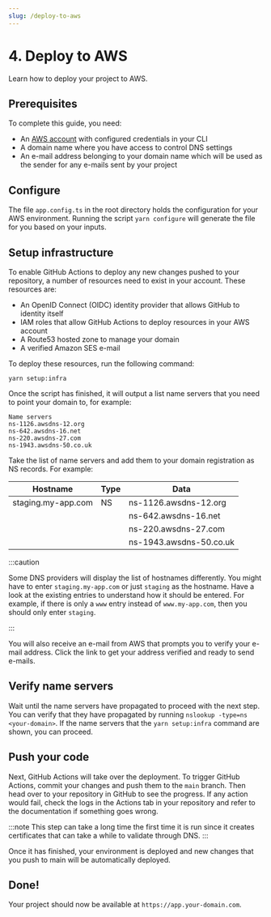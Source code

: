 ```yaml
---
slug: /deploy-to-aws
---
```


# 4. Deploy to AWS

Learn how to deploy your project to AWS.

## Prerequisites

To complete this guide, you need:

- An [AWS account](/docs/configure-aws) with configured credentials in your CLI
- A domain name where you have access to control DNS settings
- An e-mail address belonging to your domain name which will be used as the sender for any e-mails sent by your project

## Configure

The file `app.config.ts` in the root directory holds the configuration for your AWS environment. Running the script `yarn configure` will generate the file for you based on your inputs.

## Setup infrastructure

To enable GitHub Actions to deploy any new changes pushed to your repository, a number of resources need to exist in your account. These resources are:

- An OpenID Connect (OIDC) identity provider that allows GitHub to identity itself
- IAM roles that allow GitHub Actions to deploy resources in your AWS account
- A Route53 hosted zone to manage your domain
- A verified Amazon SES e-mail

To deploy these resources, run the following command:

`yarn setup:infra`

Once the script has finished, it will output a list name servers that you need to point your domain to, for example:

```
Name servers
ns-1126.awsdns-12.org
ns-642.awsdns-16.net
ns-220.awsdns-27.com
ns-1943.awsdns-50.co.uk
```

Take the list of name servers and add them to your domain registration as NS records. For example:

| Hostname           | Type | Data                    |
| ------------------ | ---- | ----------------------- |
| staging.my-app.com | NS   | ns-1126.awsdns-12.org   |
|                    |      | ns-642.awsdns-16.net    |
|                    |      | ns-220.awsdns-27.com    |
|                    |      | ns-1943.awsdns-50.co.uk |

:::caution

Some DNS providers will display the list of hostnames differently. You might have to enter `staging.my-app.com` or just `staging` as the hostname. Have a look at the existing entries to understand how it should be entered. For example, if there is only a `www` entry instead of `www.my-app.com`, then you should only enter `staging`.

:::

You will also receive an e-mail from AWS that prompts you to verify your e-mail address. Click the link to get your address verified and ready to send e-mails.

## Verify name servers

Wait until the name servers have propagated to proceed with the next step. You can verify that they have propagated by running `nslookup -type=ns <your-domain>`. If the name servers that the `yarn setup:infra` command are shown, you can proceed.

## Push your code

Next, GitHub Actions will take over the deployment. To trigger GitHub Actions, commit your changes and push them to the `main` branch. Then head over to your repository in GitHub to see the progress. If any action would fail, check the logs in the Actions tab in your repository and refer to the documentation if something goes wrong.

:::note
This step can take a long time the first time it is run since it creates certificates that can take a while to validate through DNS.
:::

Once it has finished, your environment is deployed and new changes that you push to main will be automatically deployed.

## Done!

Your project should now be available at `https://app.your-domain.com`.

